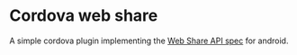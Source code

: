 # Cordova web share

A simple cordova plugin implementing the [Web Share API spec](https://www.w3.org/TR/web-share/) for android.
